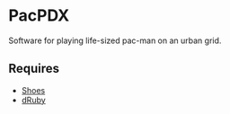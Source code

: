 PacPDX
======

Software for playing life-sized pac-man on an urban grid.

Requires
--------
 * [Shoes](http://shoooes.net/)
 * [dRuby](http://www2a.biglobe.ne.jp/~seki/ruby/druby.en.html)
